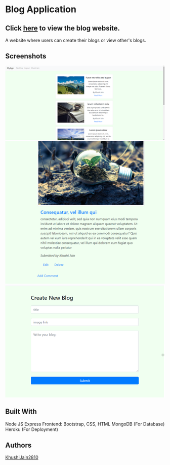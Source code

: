 # Blog Application

## Click [here](https://morning-forest-85332.herokuapp.com/) to view the blog website.

A website where users can create their blogs or view other's blogs.

## Screenshots
![](/blogs.png)
![](/blog2.png)
![](/create.png)

## Built With
Node JS
Express
Frontend: Bootstrap, CSS, HTML
MongoDB (For Database)
Heroku (For Deployment)

## Authors
[KhushiJain2810](https://github.com/KhushiJain2810)

